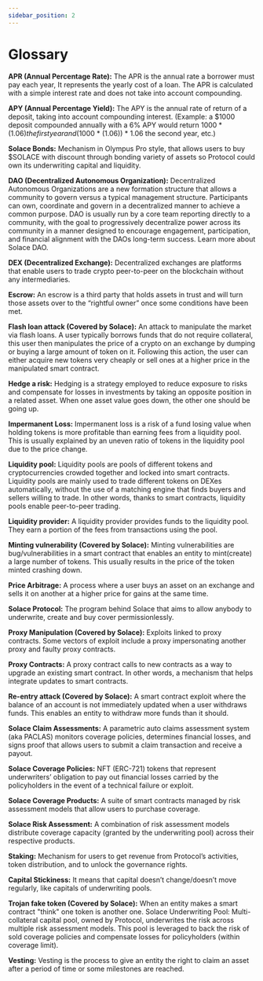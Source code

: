 ```yaml
---
sidebar_position: 2
---
```


# Glossary

**APR (Annual Percentage Rate):** The APR is the annual rate a borrower must pay each year, It represents the yearly cost of a loan. The APR is calculated with a simple interest rate and does not take into account compounding. 

**APY (Annual Percentage Yield):** The APY is the annual rate of return of a deposit, taking into account compounding interest. (Example: a $1000 deposit compounded annually with a 6% APY  would return $1000 * (1.06) the first year and ($1000 * (1.06)) * 1.06 the second year, etc.) 

**Solace Bonds:** Mechanism in Olympus Pro style, that allows users to buy $SOLACE with discount through bonding variety of assets so Protocol could own its underwriting capital and liquidity.

**DAO (Decentralized Autonomous Organization):** Decentralized Autonomous Organizations are a new formation structure that allows a community to govern versus a typical management structure. Participants can own, coordinate and govern in a decentralized manner to achieve a common purpose. DAO is usually run by a core team reporting directly to a community, with the goal to progressively decentralize power across its community in a manner designed to encourage engagement, participation, and financial alignment with the DAOs long-term success. Learn more about Solace DAO.

**DEX (Decentralized Exchange):** Decentralized exchanges are platforms that enable users to trade crypto peer-to-peer on the blockchain without any intermediaries. 

**Escrow:** An escrow is a third party that holds assets in trust and will turn those assets over to the “rightful owner” once some conditions have been met.

**Flash loan attack (Covered by Solace):**  An attack to manipulate the market via flash loans. A user typically borrows funds that do not require collateral, this user then manipulates the price of a crypto on an exchange by dumping or buying a large amount of token on it. Following this action, the user can either acquire new tokens very cheaply or sell ones at a higher price in the manipulated smart contract.

**Hedge a risk:** Hedging is a strategy employed to reduce exposure to risks and compensate for losses in investments by taking an opposite position in a related asset. When one asset value goes down, the other one should be going up.

**Impermanent Loss:** Impermanent loss is a risk of a fund losing value when holding tokens is more profitable than earning fees from a liquidity pool. This is usually explained by an uneven ratio of tokens in the liquidity pool due to the price change.

**Liquidity pool:** Liquidity pools are pools of different tokens and cryptocurrencies crowded together and locked into smart contracts. Liquidity pools are mainly used to trade different tokens on DEXes automatically, without the use of a matching engine that finds buyers and sellers willing to trade. In other words, thanks to smart contracts, liquidity pools enable peer-to-peer trading.

**Liquidity provider:** A liquidity provider provides funds to the liquidity pool. They earn a portion of the fees from transactions using the pool.

**Minting vulnerability (Covered by Solace):** Minting vulnerabilities are bug/vulnerabilities in a smart contract that enables an entity to mint(create) a large number of tokens. This usually results in the price of the token minted crashing down. 

**Price Arbitrage:** A process where a user buys an asset on an exchange and sells it on another at a higher price for gains at the same time.

**Solace Protocol:** The program behind Solace that aims to allow anybody to underwrite, create and buy cover permissionlessly.

**Proxy Manipulation (Covered by Solace):** Exploits linked to proxy contracts. Some vectors of exploit include a proxy impersonating another proxy and faulty proxy contracts.

**Proxy Contracts:** A proxy contract calls to new contracts as a way to upgrade an existing smart contract. In other words, a mechanism that helps integrate updates to smart contracts.

**Re-entry attack (Covered by Solace):** A smart contract exploit where the balance of an account is not immediately updated when a user withdraws funds. This enables an entity to withdraw more funds than it should.

**Solace Claim Assessments:** A parametric auto claims assessment system (aka PACLAS) monitors coverage policies, determines financial losses, and signs proof that allows users to submit a claim transaction and receive a payout.

**Solace Coverage Policies:** NFT (ERC-721) tokens that represent underwriters’ obligation to pay out financial losses carried by the policyholders in the event of a technical failure or exploit.

**Solace Coverage Products:** A suite of smart contracts managed by risk assessment models that allow users to purchase coverage.

**Solace Risk Assessment:** A combination of risk assessment models distribute coverage capacity (granted by the underwriting pool) across their respective products.

**Staking:** Mechanism for users to get revenue from Protocol’s activities, token distribution, and to unlock the governance rights.

**Capital Stickiness:** It means that capital doesn’t change/doesn’t move regularly, like capitals of underwriting pools.

**Trojan fake token (Covered by Solace):** When an entity makes a smart contract "think" one token is another one.
Solace Underwriting Pool: Multi-collateral capital pool, owned by Protocol, underwrites the risk across multiple risk assessment models. This pool is leveraged to back the risk of sold coverage policies and compensate losses for policyholders (within coverage limit).

**Vesting:** Vesting is the process to give an entity the right to claim an asset after a period of time or some milestones are reached.